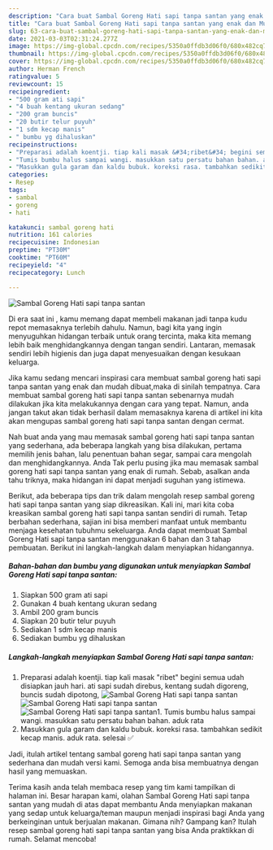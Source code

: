 ```yaml
---
description: "Cara buat Sambal Goreng Hati sapi tanpa santan yang enak dan Mudah Dibuat"
title: "Cara buat Sambal Goreng Hati sapi tanpa santan yang enak dan Mudah Dibuat"
slug: 63-cara-buat-sambal-goreng-hati-sapi-tanpa-santan-yang-enak-dan-mudah-dibuat
date: 2021-03-03T02:31:24.277Z
image: https://img-global.cpcdn.com/recipes/5350a0ffdb3d06f0/680x482cq70/sambal-goreng-hati-sapi-tanpa-santan-foto-resep-utama.jpg
thumbnail: https://img-global.cpcdn.com/recipes/5350a0ffdb3d06f0/680x482cq70/sambal-goreng-hati-sapi-tanpa-santan-foto-resep-utama.jpg
cover: https://img-global.cpcdn.com/recipes/5350a0ffdb3d06f0/680x482cq70/sambal-goreng-hati-sapi-tanpa-santan-foto-resep-utama.jpg
author: Herman French
ratingvalue: 5
reviewcount: 15
recipeingredient:
- "500 gram ati sapi"
- "4 buah kentang ukuran sedang"
- "200 gram buncis"
- "20 butir telur puyuh"
- "1 sdm kecap manis"
- " bumbu yg dihaluskan"
recipeinstructions:
- "Preparasi adalah koentji. tiap kali masak &#34;ribet&#34; begini semua udah disiapkan jauh hari. ati sapi sudah direbus, kentang sudah digoreng, buncis sudah dipotong,"
- "Tumis bumbu halus sampai wangi. masukkan satu persatu bahan bahan. aduk rata"
- "Masukkan gula garam dan kaldu bubuk. koreksi rasa. tambahkan sedikit kecap manis. aduk rata. selesai ✅"
categories:
- Resep
tags:
- sambal
- goreng
- hati

katakunci: sambal goreng hati 
nutrition: 161 calories
recipecuisine: Indonesian
preptime: "PT30M"
cooktime: "PT60M"
recipeyield: "4"
recipecategory: Lunch

---
```



![Sambal Goreng Hati sapi tanpa santan](https://img-global.cpcdn.com/recipes/5350a0ffdb3d06f0/680x482cq70/sambal-goreng-hati-sapi-tanpa-santan-foto-resep-utama.jpg)

Di era  saat ini , kamu memang dapat membeli makanan jadi tanpa kudu repot memasaknya terlebih dahulu. Namun, bagi kita yang ingin menyuguhkan hidangan terbaik untuk orang tercinta, maka kita memang lebih baik menghidangkannya dengan tangan sendiri. Lantaran, memasak sendiri lebih higienis dan juga dapat menyesuaikan dengan kesukaan keluarga.

Jika kamu sedang mencari inspirasi cara membuat sambal goreng hati sapi tanpa santan yang enak dan mudah dibuat,maka di sinilah tempatnya. Cara membuat sambal goreng hati sapi tanpa santan  sebenarnya mudah dilakukan jika kita melakukannya dengan cara yang tepat. Namun, anda jangan takut akan tidak berhasil dalam memasaknya 
karena di artikel ini kita akan mengupas sambal goreng hati sapi tanpa santan dengan cermat.  



Nah buat anda yang mau memasak sambal goreng hati sapi tanpa santan yang sederhana, ada beberapa langkah yang bisa dilakukan, pertama memilih jenis bahan, lalu penentuan bahan segar, sampai cara mengolah dan menghidangkannya. Anda Tak perlu pusing jika mau memasak sambal goreng hati sapi tanpa santan yang enak di rumah. Sebab, asalkan anda  tahu triknya, maka hidangan ini dapat menjadi suguhan yang istimewa.

Berikut, ada beberapa tips dan trik dalam mengolah resep sambal goreng hati sapi tanpa santan yang siap dikreasikan. Kali ini, mari kita coba kreasikan sambal goreng hati sapi tanpa santan sendiri di rumah. Tetap berbahan sederhana, sajian ini bisa memberi manfaat untuk membantu menjaga kesehatan tubuhmu sekeluarga. Anda dapat membuat Sambal Goreng Hati sapi tanpa santan menggunakan 6 bahan dan 3 tahap pembuatan. Berikut ini langkah-langkah dalam menyiapkan hidangannya.

<!--inarticleads1-->

##### Bahan-bahan dan bumbu yang digunakan untuk menyiapkan Sambal Goreng Hati sapi tanpa santan:

1. Siapkan 500 gram ati sapi
1. Gunakan 4 buah kentang ukuran sedang
1. Ambil 200 gram buncis
1. Siapkan 20 butir telur puyuh
1. Sediakan 1 sdm kecap manis
1. Sediakan  bumbu yg dihaluskan




<!--inarticleads2-->

##### Langkah-langkah menyiapkan Sambal Goreng Hati sapi tanpa santan:

1. Preparasi adalah koentji. tiap kali masak &#34;ribet&#34; begini semua udah disiapkan jauh hari. ati sapi sudah direbus, kentang sudah digoreng, buncis sudah dipotong,
<img src="https://img-global.cpcdn.com/steps/f7a3bdd1466a8604/160x128cq70/sambal-goreng-hati-sapi-tanpa-santan-langkah-memasak-1-foto.jpg" alt="Sambal Goreng Hati sapi tanpa santan"><img src="https://img-global.cpcdn.com/steps/92d4b74c78b51888/160x128cq70/sambal-goreng-hati-sapi-tanpa-santan-langkah-memasak-1-foto.jpg" alt="Sambal Goreng Hati sapi tanpa santan"><img src="https://img-global.cpcdn.com/steps/cae0e2d45c6b24ac/160x128cq70/sambal-goreng-hati-sapi-tanpa-santan-langkah-memasak-1-foto.jpg" alt="Sambal Goreng Hati sapi tanpa santan">1. Tumis bumbu halus sampai wangi. masukkan satu persatu bahan bahan. aduk rata
1. Masukkan gula garam dan kaldu bubuk. koreksi rasa. tambahkan sedikit kecap manis. aduk rata. selesai ✅




Jadi, itulah artikel tentang  sambal goreng hati sapi tanpa santan  yang sederhana dan mudah versi kami. Semoga anda bisa membuatnya dengan hasil yang memuaskan. 

Terima kasih anda telah membaca resep yang tim kami tampilkan di halaman ini. Besar harapan kami, olahan  Sambal Goreng Hati sapi tanpa santan yang mudah di atas dapat membantu Anda menyiapkan makanan yang sedap untuk keluarga/teman maupun menjadi inspirasi bagi Anda yang berkeinginan untuk berjualan makanan. Gimana nih? Gampang kan? Itulah resep sambal goreng hati sapi tanpa santan yang bisa Anda praktikkan di rumah. Selamat mencoba!

